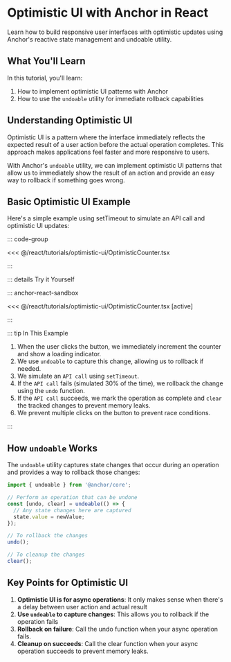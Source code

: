 # Optimistic UI with Anchor in React

Learn how to build responsive user interfaces with optimistic updates using Anchor's reactive state management and
undoable utility.

## What You'll Learn

In this tutorial, you'll learn:

1. How to implement optimistic UI patterns with Anchor
2. How to use the `undoable` utility for immediate rollback capabilities

## Understanding Optimistic UI

Optimistic UI is a pattern where the interface immediately reflects the expected result of a user action before the
actual operation completes. This approach makes applications feel faster and more responsive to users.

With Anchor's `undoable` utility, we can implement optimistic UI patterns that allow us to immediately show the result
of an action and provide an easy way to rollback if something goes wrong.

## Basic Optimistic UI Example

Here's a simple example using setTimeout to simulate an API call and optimistic UI updates:

::: code-group

<<< @/react/tutorials/optimistic-ui/OptimisticCounter.tsx

:::

::: details Try it Yourself

::: anchor-react-sandbox

<<< @/react/tutorials/optimistic-ui/OptimisticCounter.tsx [active]

:::

::: tip In This Example

1. When the user clicks the button, we immediately increment the counter and show a loading indicator.
2. We use `undoable` to capture this change, allowing us to rollback if needed.
3. We simulate an `API call` using `setTimeout`.
4. If the `API call` fails (simulated 30% of the time), we rollback the change using the `undo` function.
5. If the `API call` succeeds, we mark the operation as complete and `clear` the tracked changes to prevent memory leaks.
6. We prevent multiple clicks on the button to prevent race conditions.

:::

## How `undoable` Works

The `undoable` utility captures state changes that occur during an operation and provides a way to rollback those
changes:

```typescript
import { undoable } from '@anchor/core';

// Perform an operation that can be undone
const [undo, clear] = undoable(() => {
  // Any state changes here are captured
  state.value = newValue;
});

// To rollback the changes
undo();

// To cleanup the changes
clear();
```

## Key Points for Optimistic UI

1. **Optimistic UI is for async operations**: It only makes sense when there's a delay between user action and actual
   result
2. **Use `undoable` to capture changes**: This allows you to rollback if the operation fails
3. **Rollback on failure**: Call the undo function when your async operation fails.
4. **Cleanup on succeeds**: Call the clear function when your async operation succeeds to prevent memory leaks.
